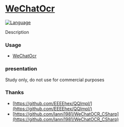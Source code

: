 # [WeChatOcr](https://github.com/ZGGSONG/WeChatOcr/)

[![Language](https://img.shields.io/badge/language-C%23-blue.svg?style=flat-square)](https://github.com/ZGGSONG/WeChatOcr/search?l=C%23&o=desc&s=&type=Code)

Description

<!--### Nuget

[![NuGet](https://img.shields.io/nuget/dt/WeChatOcr.svg?style=flat-square&label=WeChatOcr)](https://www.nuget.org/packages/WeChatOcr/)

```
Install-Package WeChatOcr-
```-->

### Usage

- [WeChatOcr](./src/WeChatOcr/README.md)

### presentation

Study only, do not use for commercial purposes

### Thanks

- [https://github.com/EEEEhex/QQImpl/](https://github.com/EEEEhex/QQImpl/)
- [https://github.com/lanni1981/WeChatOCR_CSharp](https://github.com/lanni1981/WeChatOCR_CSharp)
